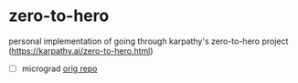 # zero-to-hero
personal implementation of going through karpathy's zero-to-hero project (https://karpathy.ai/zero-to-hero.html)


- [ ] micrograd [orig repo](https://github.com/karpathy/micrograd)